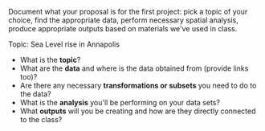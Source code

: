 Document what your proposal is for the first project: pick a topic of your choice, find the appropriate data, perform necessary spatial analysis, produce appropriate outputs based on materials we've used in class. 

Topic: Sea Level rise in Annapolis

- What is the **topic**?
- What are the **data** and where is the data obtained from (provide links too)?
- Are there any necessary **transformations or subsets** you need to do to the data?
- What is the **analysis** you'll be performing on your data sets?
- What **outputs** will you be creating and how are they directly connected to the class?
